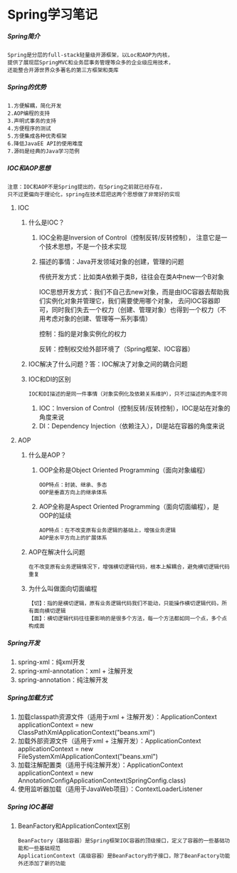 # Spring学习笔记

##### Spring简介
    Spring是分层的full-stack轻量级开源框架，以Loc和AOP为内核，
    提供了展现层SpringMVC和业务层事务管理等众多的企业级应用技术，
    还能整合开源世界众多著名的第三方框架和类库
    
##### Spring的优势
    1.方便解耦，简化开发
    2.AOP编程的支持
    3.声明式事务的支持
    4.方便程序的测试
    5.方便集成各种优秀框架
    6.降低JavaEE API的使用难度
    7.源码是经典的Java学习范例
    
##### IOC和AOP思想
    注意：IOC和AOP不是Spring提出的，在Spring之前就已经存在，
    只不过更偏向于理论化，spring在技术层把这两个思想做了非常好的实现
    
1. IOC
   1. 什么是IOC？
      1. IOC全称是Inversion of Control（控制反转/反转控制），
          注意它是一个技术思想，不是一个技术实现
      2. 描述的事情：Java开发领域对象的创建，管理的问题
      
         传统开发方式：比如类A依赖于类B，往往会在类A中new一个B对象
         
         IOC思想开发方式：我们不自己去new对象，而是由IOC容器去帮助我们实例化对象并管理它，我们需要使用哪个对象，
              去问IOC容器即可，同时我们失去一个权力（创建、管理对象）也得到一个权力（不用考虑对象的创建、管理等一系列事情）
         
         控制：指的是对象实例化的权力
         
         反转：控制权交给外部环境了（Spring框架、IOC容器）
         
   2. IOC解决了什么问题？答：IOC解决了对象之间的耦合问题
   
   3. IOC和DI的区别
   
          IOC和DI描述的是同一件事情（对象实例化及依赖关系维护），只不过描述的角度不同
      1. IOC：Inversion of Control（控制反转/反转控制），IOC是站在对象的角度来说
      2. DI：Dependency Injection（依赖注入），DI是站在容器的角度来说
      
2. AOP
   1. 什么是AOP？
      1. OOP全称是Object Oriented Programming（面向对象编程）
      
             OOP特点：封装、继承、多态
             OOP是垂直方向上的继承体系
      2. AOP全称是Aspect Oriented Programming（面向切面编程），是OOP的延续
            
             AOP特点：在不改变原有业务逻辑的基础上，增强业务逻辑
             AOP是水平方向上的扩展体系
             
   2. AOP在解决什么问题
   
          在不改变原有业务逻辑情况下，增强横切逻辑代码，根本上解耦合，避免横切逻辑代码重复
          
   3. 为什么叫做面向切面编程
   
          【切】：指的是横切逻辑，原有业务逻辑代码我们不能动，只能操作横切逻辑代码，所有面向横切逻辑
          【面】：横切逻辑代码往往要影响的是很多个方法，每一个方法都如同一个点，多个点构成面
 
##### Spring开发
   1. spring-xml：纯xml开发     
   2. spring-xml-annotation：xml + 注解开发
   3. spring-annotation：纯注解开发
   
##### Spring加载方式
1. 加载classpath资源文件（适用于xml + 注解开发）：ApplicationContext applicationContext = new ClassPathXmlApplicationContext("beans.xml")
2. 加载外部资源文件（适用于xml + 注解开发）：ApplicationContext applicationContext = new FileSystemXmlApplicationContext("beans.xml")
3. 加载注解配置类（适用于纯注解开发）：ApplicationContext applicationContext = new AnnotationConfigApplicationContext(SpringConfig.class)
4. 使用监听器加载（适用于JavaWeb项目）：ContextLoaderListener

##### Spring IOC基础
1. BeanFactory和ApplicationContext区别
      
       BeanFactory（基础容器）是Spring框架IOC容器的顶级接口，定义了容器的一些基础功能和一些基础规范
       ApplicationContext（高级容器）是BeanFactory的子接口，除了BeanFactory功能外还添加了新的功能

